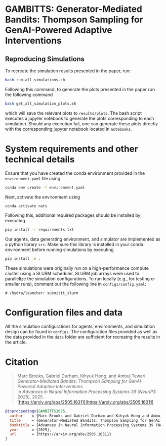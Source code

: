 # GAMBITTS: Generator-Mediated Bandits: Thompson Sampling for GenAI-Powered Adaptive Interventions


## Reproducing Simulations

To recreate the simulation results presented in the paper, run:

```bash
bash run_all_simulations.sh
```

Following this command, to generate the plots presented in the paper run the following command 

```bash 
bash get_all_simulation_plots.sh
```
which will save the relevant plots to `results/plots`. The bash script executes a jupyter notebook to generate the plots corresponding 
to each simulation. Should any execution fail, one can generate these plots directly with the corresponding jupyter notebook located in `notebooks`.

# System requirements and other technical details
Ensure that you have created the conda environment provided in the `environment.yaml` file using 
```bash
conda env create -f environment.yaml
```

Next, activate the environment using 

```bash
conda activate nats 
```

Following this, additional required packages should be installed by executing

```bash 
pip install -r requirements.txt
```
Our agents, data generating environment, and simulator are implemented as a python library  `src`. Make sure this library is installed in your conda environment before running 
simulations by executing 

```bash
pip install -e .
```

These simulations were originally run on a high-performance compute cluster using a SLURM scheduler. SLURM job arrays were used to parallelize the simulation configurations. To run locally (e.g., for testing or smaller runs), comment out the following line in `configs/config.yaml`: 

```
# /hydra/launcher: submitit_slurm
```

# Configuration files and data
All the simulation configurations for agents, environments, and simulation design can be found in `configs`. The configuration files provided as well as the data provided in the `data` folder are sufficient for recreatng the results in the article.


# Citation 

> Marc Brooks, Gabriel Durham, Kihyuk Hong, and Ambuj Tewari.  
> *Generator-Mediated Bandits: Thompson Sampling for GenAI-Powered Adaptive Interventions.*  
> In *Advances in Neural Information Processing Systems 39 (NeurIPS 2025)*, 2025.  
> [https://arxiv.org/abs/2505.16311](https://arxiv.org/abs/2505.16311)

```bibtex
@inproceedings{GAMBITTS2025,
  author    = {Marc Brooks and Gabriel Durham and Kihyuk Hong and Ambuj Tewari},
  title     = {Generator-Mediated Bandits: Thompson Sampling for GenAI-Powered Adaptive Interventions},
  booktitle = {Advances in Neural Information Processing Systems 39 (NeurIPS 2025)},
  year      = {2025},
  url       = {https://arxiv.org/abs/2505.16311}
}
